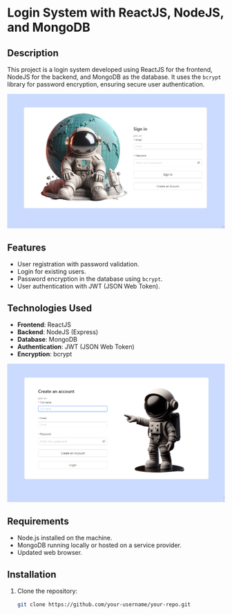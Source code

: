 # Login System with ReactJS, NodeJS, and MongoDB

## Description
This project is a login system developed using ReactJS for the frontend, NodeJS for the backend, and MongoDB as the database. It uses the `bcrypt` library for password encryption, ensuring secure user authentication.

![Alt Text](./assets/authspace2.png)

## Features
- User registration with password validation.
- Login for existing users.
- Password encryption in the database using `bcrypt`.
- User authentication with JWT (JSON Web Token).

## Technologies Used
- **Frontend**: ReactJS
- **Backend**: NodeJS (Express)
- **Database**: MongoDB
- **Authentication**: JWT (JSON Web Token)
- **Encryption**: bcrypt

![Alt Text](./assets/authspace.png)
## Requirements
- Node.js installed on the machine.
- MongoDB running locally or hosted on a service provider.
- Updated web browser.

## Installation
1. Clone the repository:
   ```bash
   git clone https://github.com/your-username/your-repo.git